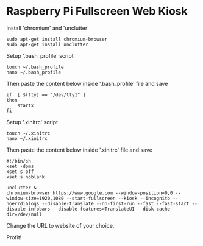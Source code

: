 # Raspberry Pi Fullscreen Web Kiosk

Install 'chromium' and 'unclutter'
```
sudo apt-get install chromium-browser
sudo apt-get install unclutter
```

Setup '.bash_profile' script

```
touch ~/.bash_profile
nano ~/.bash_profile
```

Then paste the content below inside '.bash_profile' file and save

```
if  [ $(tty) == "/dev/tty1" ]
then
    startx
fi
```

Setup '.xinitrc' script
```
touch ~/.xinitrc
nano ~/.xinitrc
```

Then paste the content below inside '.xinitrc' file and save

```
#!/bin/sh
xset -dpms
xset s off
xset s noblank

unclutter &
chromium-browser https://www.google.com --window-position=0,0 --window-size=1920,1080 --start-fullscreen --kiosk --incognito --noerrdialogs --disable-translate --no-first-run --fast --fast-start --disable-infobars --disable-features=TranslateUI --disk-cache-dir=/dev/null
```

Change the URL to website of your choice.

Profit!
